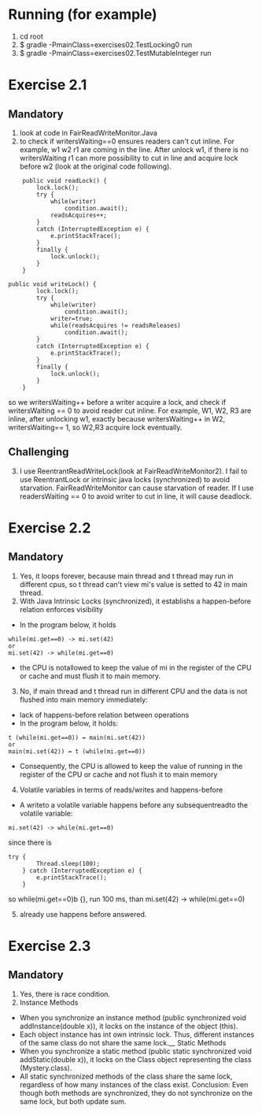 # Running (for example)

1. cd root
2. $ gradle -PmainClass=exercises02.TestLocking0 run
3. $ gradle -PmainClass=exercises02.TestMutableInteger run

# Exercise 2.1

## Mandatory

1. look at code in FairReadWriteMonitor.Java
2. to check if writersWaiting==0 ensures readers can't cut inline. For example, w1 w2 r1 are coming in the line. After unlock w1, if there is no writersWaiting r1 can more possibility to cut in line and acquire lock before w2 (look at the original code following).

```
    public void readLock() {
		lock.lock();
		try {
			while(writer)
				condition.await();
			readsAcquires++;
		}
		catch (InterruptedException e) {
			e.printStackTrace();
		}
		finally {
			lock.unlock();
		}
    }
```

```
public void writeLock() {
		lock.lock();
		try {
			while(writer)
				condition.await();
			writer=true;
			while(readsAcquires != readsReleases)
				condition.await();
		}
		catch (InterruptedException e) {
			e.printStackTrace();
		}
		finally {
			lock.unlock();
		}
    }

```

so we writersWaiting++ before a writer acquire a lock, and check if writersWaiting == 0 to avoid reader cut inline. For example, W1, W2, R3 are inline, after unlocking w1, exactly because writersWaiting++ in W2, writersWaiting== 1, so W2,R3 acquire lock eventually.

## Challenging

3. I use ReentrantReadWriteLock(look at FairReadWriteMonitor2). I fail to use ReentrantLock or intrinsic java locks (synchronized) to avoid starvation. FairReadWriteMonitor can cause starvation of reader. If I use readersWaiting == 0 to avoid writer to cut in line, it will cause deadlock.

# Exercise 2.2

## Mandatory

1. Yes, it loops forever, because main thread and t thread may run in different cpus, so t thread can't view mi's value is setted to 42 in main thread.
2. With Java Intrinsic Locks (synchronized), it establishs a happen-before relation enforces visibility

- In the program below, it holds

```
while(mi.get==0) -> mi.set(42)
or
mi.set(42) -> while(mi.get==0)
```

- the CPU is notallowed to keep the value of mi in the register of the CPU or cache and must flush it to main memory.

3. No, if main thread and t thread run in different CPU and the data is not flushed into main memory immediately:

- lack of happens-before relation between operations
- In the program below, it holds:

```
t (while(mi.get==0)) ↛ main(mi.set(42))
or
main(mi.set(42)) ↛ t (while(mi.get==0))
```

- Consequently, the CPU is allowed to keep the value of running in the register of the CPU or cache and not flush it to main memory

4. Volatile variables in terms of reads/writes and happens-before

- A writeto a volatile variable happens before any subsequentreadto the volatile variable:

```
mi.set(42) -> while(mi.get==0)
```

since there is

```
try {
		Thread.sleep(100);
	} catch (InterruptedException e) {
		e.printStackTrace();
	}
```

so while(mi.get==0)b {}, run 100 ms, than mi.set(42) -> while(mi.get==0)

5. already use happens before answered.

# Exercise 2.3

## Mandatory

1. Yes, there is race condition.
2. Instance Methods

- When you synchronize an instance method (public synchronized void addInstance(double x)), it locks on the instance of the object (this).
- Each object instance has int own intrinsic lock. Thus, different instances of the same class do not share the same lock.\_\_
  Static Methods
- When you synchronize a static method (public static synchronized void addStatic(double x)), it locks on the Class object representing the class (Mystery.class).
- All static synchronized methods of the class share the same lock, regardless of how many instances of the class exist.
  Conclusion: Even though both methods are synchronized, they do not synchronize on the same lock, but both update sum.
